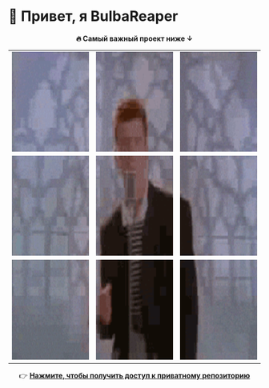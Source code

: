 # 👋 Привет, я BulbaReaper

<p align="center">
  <strong>🔥 Самый важный проект ниже ↓</strong>
</p>

<table align="center">
  <tr>
    <td><img src="rickroll/rick_tile_0_0.gif" width="200" height="200"></td>
    <td><img src="rickroll/rick_tile_0_1.gif" width="200" height="200"></td>
    <td><img src="rickroll/rick_tile_0_2.gif" width="200" height="200"></td>
  </tr>
  <tr>
    <td><img src="rickroll/rick_tile_1_0.gif" width="200" height="200""></td>
    <td><img src="rickroll/rick_tile_1_1.gif" width="200" height="200""></td>
    <td><img src="rickroll/rick_tile_1_2.gif" width="200" height="200"></td>
  </tr>
  <tr>
    <td><img src="rickroll/rick_tile_2_0.gif" width="200" height="200"></td>
    <td><img src="rickroll/rick_tile_2_1.gif" width="200" height="200"></td>
    <td><img src="rickroll/rick_tile_2_2.gif" width="200" height="200"></td>
  </tr>
</table>

<p align="center">
  👉 <a href="https://www.youtube.com/watch?v=dQw4w9WgXcQ"><strong>Нажмите, чтобы получить доступ к приватному репозиторию</strong></a>
</p>
